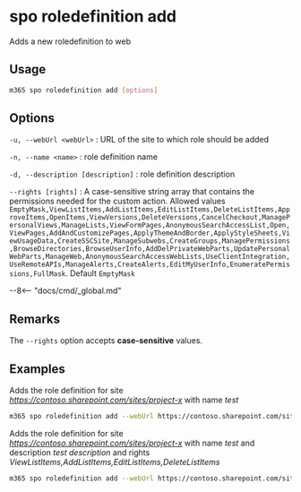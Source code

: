 # spo roledefinition add

Adds a new roledefinition to web

## Usage

```sh
m365 spo roledefinition add [options]
```

## Options

`-u, --webUrl <webUrl>`
: URL of the site to which role should be added

`-n, --name <name>`
: role definition name

`-d, --description [description]`
: role definition description

`--rights [rights]`
: A case-sensitive string array that contains the permissions needed for the custom action. Allowed values `EmptyMask,ViewListItems,AddListItems,EditListItems,DeleteListItems,ApproveItems,OpenItems,ViewVersions,DeleteVersions,CancelCheckout,ManagePersonalViews,ManageLists,ViewFormPages,AnonymousSearchAccessList,Open,ViewPages,AddAndCustomizePages,ApplyThemeAndBorder,ApplyStyleSheets,ViewUsageData,CreateSSCSite,ManageSubwebs,CreateGroups,ManagePermissions,BrowseDirectories,BrowseUserInfo,AddDelPrivateWebParts,UpdatePersonalWebParts,ManageWeb,AnonymousSearchAccessWebLists,UseClientIntegration,UseRemoteAPIs,ManageAlerts,CreateAlerts,EditMyUserInfo,EnumeratePermissions,FullMask`. Default `EmptyMask`

--8<-- "docs/cmd/_global.md"

## Remarks

The `--rights` option accepts **case-sensitive** values.

## Examples

Adds the role definition for site _https://contoso.sharepoint.com/sites/project-x_ with name _test_

```sh
m365 spo roledefinition add --webUrl https://contoso.sharepoint.com/sites/project-x --name test
```

Adds the role definition for site _https://contoso.sharepoint.com/sites/project-x_ with name _test_ and description _test description_ and rights _ViewListItems,AddListItems,EditListItems,DeleteListItems_

```sh
m365 spo roledefinition add --webUrl https://contoso.sharepoint.com/sites/project-x --name test --description "test description" --rights "ViewListItems,AddListItems,EditListItems,DeleteListItems"
```
